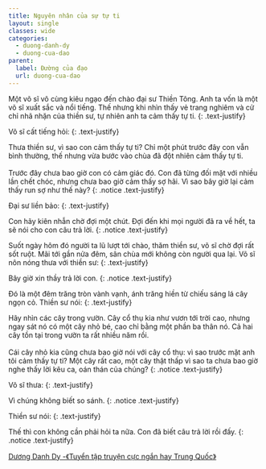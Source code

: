 ```yaml
---
title: Nguyên nhân của sự tự ti
layout: single
classes: wide
categories:
  - duong-danh-dy
  - duong-cua-dao
parent:
  label: Đường của đạo
  url: duong-cua-dao
---
```


Một võ sĩ vô cùng kiêu ngạo đến chào đại sư Thiền Tông. Anh ta vốn là một võ sĩ xuất sắc và nổi tiếng. Thế nhưng khi nhìn thấy vẻ trang nghiêm và cử chỉ nhã nhặn của thiền sư, tự nhiên anh ta cảm thấy tự ti.
{: .text-justify}

Võ sĩ cất tiếng hỏi:
{: .text-justify}

Thưa thiền sư, vì sao con cảm thấy tự ti? Chỉ một phút trước đây con vẫn bình thường, thế nhưng vừa bước vào chùa đã đột nhiên cảm thấy tự ti.\
 \
Trước đây chưa bao giờ con có cảm giác đó. Con đã từng đối mặt với nhiều lần chết chóc, nhưng chưa bao giờ cảm thấy sợ hãi. Vì sao bây giờ lại cảm thấy run sợ như thế này?
{: .notice .text-justify}

Đại sư liền bảo:
{: .text-justify}

Con hãy kiên nhẫn chờ đợi một chút. Đợi đến khi mọi người đã ra về hết, ta sẽ nói cho con câu trả lời.
{: .notice .text-justify}

Suốt ngày hôm đó người ta lũ lượt tới chào, thăm thiền sư, võ sĩ chờ đợi rất sốt ruột. Mãi tới gần nửa đêm, sân chùa mới không còn người qua lại. Võ sĩ nôn nóng thưa với thiền sư:
{: .text-justify}

Bây giờ xin thầy trả lời con.
{: .notice .text-justify}

Đó là một đêm trăng tròn vành vạnh, ánh trăng hiền từ chiếu sáng lá cây ngọn cỏ. Thiền sư nói:
{: .text-justify}

Hãy nhìn các cây trong vườn. Cây cổ thụ kia như vươn tới trời cao, nhưng ngay sát nó có một cây nhỏ bé, cao chỉ bằng một phần ba thân nó. Cả hai cây tồn tại trong vườn ta rất nhiều năm rồi.\
 \
Cái cây nhỏ kia cũng chưa bao giờ nói với cây cổ thụ: vì sao trước mặt anh tôi cảm thấy tự ti? Một cây rất cao, một cây thật thấp vì sao ta chưa bao giờ nghe thấy lời kêu ca, oán thán của chúng?
{: .notice .text-justify}

Võ sĩ thưa:
{: .text-justify}

Vì chúng không biết so sánh.
{: .notice .text-justify}

Thiền sư nói:
{: .text-justify}

Thế thì con không cần phải hỏi ta nữa. Con đã biết câu trả lời rồi đấy.
{: .notice .text-justify}

> <cite>
<a target="_blank" href="https://www.thuvienpdf.com/tuyen-tap-truyen-ngan-cuc-hay-trung-quoc">
Dương Danh Dy -《Tuyển tập truyện cực ngắn hay Trung Quốc》
</a>
</cite>